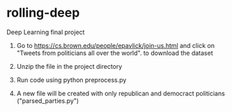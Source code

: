 # rolling-deep
Deep Learning final project

1. Go to https://cs.brown.edu/people/epavlick/join-us.html and click on "Tweets from politicians all over the world". to download the dataset

2. Unzip the file in the project directory

3. Run code using python preprocess.py

4. A new file will be created with only republican and democract politicians ("parsed_parties.py")
